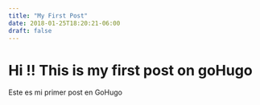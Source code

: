```yaml
---
title: "My First Post"
date: 2018-01-25T18:20:21-06:00
draft: false
---
```


# Hi !! This is my first post on goHugo

Este es mi primer post en GoHugo
